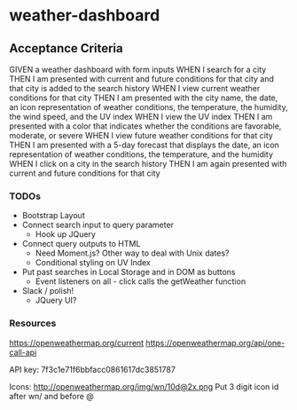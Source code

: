 # weather-dashboard

## Acceptance Criteria

GIVEN a weather dashboard with form inputs
WHEN I search for a city
THEN I am presented with current and future conditions for that city and that city is added to the search history
WHEN I view current weather conditions for that city
THEN I am presented with the city name, the date, an icon representation of weather conditions, the temperature, the humidity, the wind speed, and the UV index
WHEN I view the UV index
THEN I am presented with a color that indicates whether the conditions are favorable, moderate, or severe
WHEN I view future weather conditions for that city
THEN I am presented with a 5-day forecast that displays the date, an icon representation of weather conditions, the temperature, and the humidity
WHEN I click on a city in the search history
THEN I am again presented with current and future conditions for that city

### TODOs

- Bootstrap Layout
- Connect search input to query parameter
    - Hook up JQuery
- Connect query outputs to HTML
    - Need Moment.js? Other way to deal with Unix dates?
    - Conditional styling on UV Index
- Put past searches in Local Storage and in DOM as buttons
    - Event listeners on all - click calls the getWeather function
- Slack / polish!
    - JQuery UI?

### Resources

https://openweathermap.org/current
https://openweathermap.org/api/one-call-api

API key: 7f3c1e71f6bbfacc0861617dc3851787

Icons:
http://openweathermap.org/img/wn/10d@2x.png
Put 3 digit icon id after wn/ and before @
